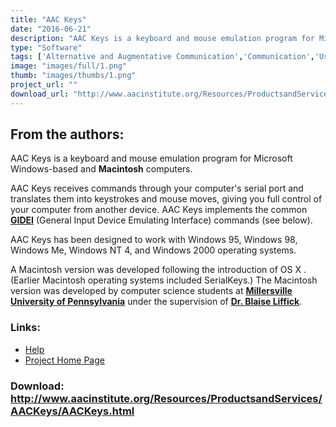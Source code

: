```yaml
---
title: "AAC Keys"
date: "2016-06-21"
description: "AAC Keys is a keyboard and mouse emulation program for Microsoft Windows-based and Macintosh computers. AAC Keys receives commands through your computer's serial port and translates them into keystrokes and mouse movements, giving you full control of your computer from another device such as an AAC system. (If your computer has only USB ports, an inexpensive adapter is available.)"
type: "Software"
tags: ['Alternative and Augmentative Communication','Communication','Using the Mouse' ]
image: "images/full/1.png"
thumb: "images/thumbs/1.png"
project_url: ""
download_url: "http://www.aacinstitute.org/Resources/ProductsandServices/AACKeys/AACKeys.html"
---
```

From the authors:
-----------------

AAC Keys is a keyboard and mouse emulation program for Microsoft Windows-based and **Macintosh** computers.

AAC Keys receives commands through your computer's serial port and translates them into keystrokes and mouse moves, giving you full control of your computer from another device. AAC Keys implements the common <a href="">**GIDEI**</a> (General Input Device Emulating Interface) commands (see below).

AAC Keys has been designed to work with Windows 95, Windows 98, Windows Me, Windows NT 4, and Windows 2000 operating systems.

A Macintosh version was developed following the introduction of OS X . (Earlier Macintosh operating systems included SerialKeys.) The Macintosh version was developed by computer science students at **<a href="">Millersville University of Pennsylvania</a>** under the supervision of <a href="">**Dr. Blaise Liffick**</a>.

### Links:
- <a href="http://www.aacinstitute.org/Resources/ProductsandServices/AACKeys/AACKeysHelp.html">Help</a>
- <a href="http://www.aacinstitute.org/Resources/ProductsandServices/AACKeys/AACKeys.html">Project Home Page</a>

### Download: http://www.aacinstitute.org/Resources/ProductsandServices/AACKeys/AACKeys.html 
